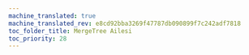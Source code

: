 ```yaml
---
machine_translated: true
machine_translated_rev: e8cd92bba3269f47787db090899f7c242adf7818
toc_folder_title: MergeTree Ailesi
toc_priority: 28
---
```




